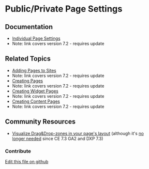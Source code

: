 # Public/Private Page Settings

## Documentation

* [Individual Page Settings](https://portal.liferay.dev/docs/7-2/user/-/knowledge_base/u/individual-page-settings)
* Note: link covers version 7.2 - requires update

## Related Topics

* [Adding Pages to Sites](https://portal.liferay.dev/docs/7-2/user/-/knowledge_base/u/creating-and-managing-pages)
* Note: link covers version 7.2 - requires update
* [Creating Pages](https://portal.liferay.dev/docs/7-2/user/-/knowledge_base/u/creating-pages)
* Note: link covers version 7.2 - requires update
* [Creating Widget Pages](https://portal.liferay.dev/docs/7-2/user/-/knowledge_base/u/creating-widget-pages)
* Note: link covers version 7.2 - requires update
* [Creating Content Pages](https://portal.liferay.dev/docs/7-2/user/-/knowledge_base/u/creating-content-pages)
* Note: link covers version 7.2 - requires update

## Community Resources

* [Visualize Drag&Drop-zones in your page's layout](https://liferay.dev/blogs/-/blogs/dragging-and-dropping-widgets-on-the-page) (although it's [no longer needed](https://liferay.dev/blogs/-/blogs/drag-drop-indication-on-liferay-ce-7-3-1-ga2) since CE 7.3 GA2 and DXP 7.3) 

### Contribute

[Edit this file on github](https://github.com/olafk/controlpanel-documentation-docs/blob/master/md/73en/com_liferay_layout_admin_web_portlet_GroupPagesPortlet/layout-edit-layout.md)
